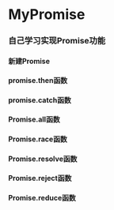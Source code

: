 # MyPromise

### 自己学习实现Promise功能

#### 新建Promise
#### promise.then函数
#### promise.catch函数
#### Promise.all函数
#### Promise.race函数
#### Promise.resolve函数
#### Promise.reject函数
#### Promise.reduce函数

